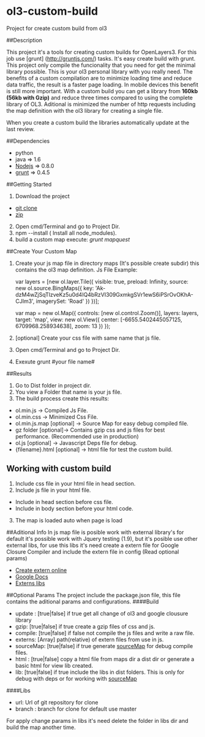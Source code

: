 ol3-custom-build
================

Project for create custom build from ol3


##Description


This project it's a tools for creating custom builds for OpenLayers3. For this job use [grunt] (http://gruntjs.com/) tasks. It's easy create build with grunt. 
This project only compile the funcionality that you need for get the minimal library possible. This is your ol3 personal library with you really need. 
The benefits of a custom compilation are to minimize loading time and reduce data traffic, the result is a faster page loading. In mobile devices this benefit is still more important.
With a custom build you can get a library from **160kb (56kb with Gzip)** and reduce  three times compared to using the complete library of OL3. Aditional  is minimized the number of http requests including the map definition with the ol3 library for creating a single file.

When you create a custom build the libraries automatically update at the last review.


##Dependencies

* python
* java => 1.6
* [Nodejs](http://nodejs.org/) => 0.8.0
* [grunt](http://gruntjs.com/)  => 0.4.5

##Getting Started

1. Download the project 
 * [git clone](https://github.com/vrubinat/ol3-build-custom.git)
 * [zip](https://github.com/vrubinat/ol3-build-custom/archive/master.zip)
2. Open cmd/Terminal and go to Project Dir.
3. npm --install ( Install all node_modules).
4. build a custom map execute: *grunt mapquest*

##Create Your Custom Map
1. Create your js map file in directory maps (It's possible create subdir) this contains the ol3 map definition.
Js File Example:

    var layers = [new ol.layer.Tile({
    visible: true,
    preload: Infinity,
    source: new ol.source.BingMaps({
	      key: 'Ak-dzM4wZjSqTlzveKz5u0d4IQ4bRzVI309GxmkgSVr1ewS6iPSrOvOKhA-CJlm3',
	      imagerySet: 'Road'
	    })
	  })];



	var map = new ol.Map({
	  controls: [new ol.control.Zoom()],
	  layers: layers,
	  target: 'map',
	  view: new ol.View({
	    center: [-6655.5402445057125, 6709968.258934638],
	    zoom: 13
	  })
	});

2. [optional] Create your css file with same name that js file.
3. Open cmd/Terminal and go to Project Dir.
4. Exexute grunt #your file name#

##Results
1. Go to Dist folder in project dir.
2. You view a Folder that name is your js file.
3. The build process create this results:
 * ol.min.js -> Compiled Js File.
 * ol.min.css -> Minimized Css File.
 * ol.min.js.map [optional] -> Source Map for easy debug compiled file.
 * gz folder [optional]-> Contains gzip css and js files for best performance. (Recommended use in production)
 * ol.js [optional] -> Javascript Deps file for debug.
 * {filename}.html [optional] -> html file for test the custom build. 


## Working with custom build
1. Include css file in your html file in head section.
2. Include js file in your html file.
 * Include in head section before css file.
 * Include in body section before your html code. 
3. The map is loaded auto when page is load


##Aditional Info
In js map file is posible work with external library's for default it's possible work with Jquery testing (1.9), but it's posible use other external libs, for use this libs it's need create a extern file for Google Closure Compiler and include the extern file in config (Read optional params)

* [Create extern online](http://www.dotnetwise.com/Code/Externs/)
* [Google Docs](https://developers.google.com/closure/compiler/docs/api-tutorial3#no)
* [Externs libs](http://closureplease.com/externs/)


##Optional Params
The project include the package.json file, this file contains the aditional params and configurations.
####Build
* update : [true|false] if true get all change of ol3 and google clousure library
* gzip: [true|false] if true create a gzip files of css and js.
* compile: [true|false] if false not compile the js files and write a raw file.
* externs: [Array] path(relative) of extern files from use in js.
* sourceMap: [true|false] if true generate [sourceMap](http://www.html5rocks.com/en/tutorials/developertools/sourcemaps/) for debug compile files.
* html : [true|false] copy a html file from maps dir a dist dir or generate a basic html for view lib created.
* lib: [true|false] if true include the libs in dist folders. This is only for debug with deps or for working with [sourceMap](http://www.html5rocks.com/en/tutorials/developertools/sourcemaps/)

####Libs
* url: Url of git repository for clone
* branch : branch for clone for default use master

For apply change params in libs it's need delete the folder in libs dir and build the map another time.





